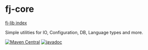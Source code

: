 # fj-core

[fj-lib index](../README.md)

Simple utilities for IO, Configuration, DB, Language types and more.

[![Maven Central](https://img.shields.io/maven-central/v/org.fugerit.java/fj-core.svg)](https://mvnrepository.com/artifact/org.fugerit.java/fj-core) 
[![javadoc](https://javadoc.io/badge2/org.fugerit.java/fj-core/javadoc.svg)](https://javadoc.io/doc/org.fugerit.java/fj-core)